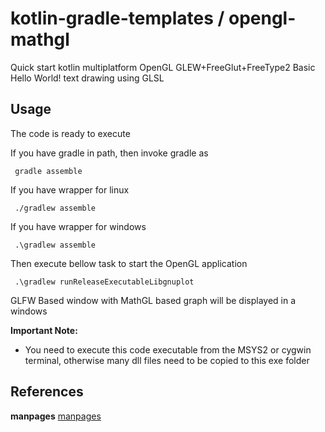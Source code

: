 # kotlin-gradle-templates / opengl-mathgl
Quick start kotlin multiplatform OpenGL GLEW+FreeGlut+FreeType2 Basic Hello World! text drawing using GLSL

## Usage
The code is ready to execute

If you have gradle in path, then invoke gradle as

     gradle assemble

If you have wrapper for linux

     ./gradlew assemble

If you have wrapper for windows

     .\gradlew assemble

Then execute bellow task to start the OpenGL application

     .\gradlew runReleaseExecutableLibgnuplot

GLFW Based window with MathGL based graph will be displayed in a windows

**Important Note:**
  * You need to execute this code executable from the MSYS2 or cygwin terminal, otherwise many dll files need to be copied to this exe folder


## References

 **manpages** [manpages](http://www.manpagez.com/info/mathgl/mathgl-1.8/mathgl_441.php)
